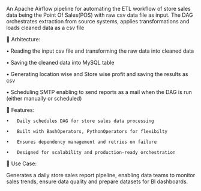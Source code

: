 An Apache Airflow pipeline for automating the ETL workflow of store sales data being the Point Of Sales(POS) with raw csv data file as input.
The DAG orchestrates extraction from source systems, applies transformations and loads cleaned data as a csv file

🔹 Arhitecture:

  •	Reading the input csv file and transforming the raw data into cleaned data
  
  •	Saving the cleaned data into MySQL table
  
  •	Generating location wise and Store wise profit and saving the results as csv 
  
  •	Scheduling SMTP enabling to send reports as a mail when the DAG is run (either manually or scheduled)

🔹 Features:

 	•	Daily schedules DAG for store sales data processing
  
	•	Built with BashOperators, PythonOperators for flexibilty
 
	•	Ensures dependency management and retries on failure
 
	•	Designed for scalability and production-ready orchestration
 
🔹 Use Case:

Generates a daily store sales report pipeline, enabling data teams to monitor sales trends, ensure data quality and prepare datasets for BI dashboards.
